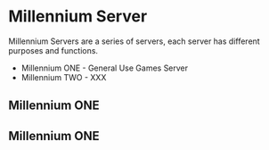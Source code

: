 # Millennium Server
 
 Millennium Servers are a series of servers, each server has different purposes and functions.
 
 - Millennium ONE - General Use Games Server
 - Millennium TWO - XXX
 
## Millennium ONE
 
## Millennium ONE
